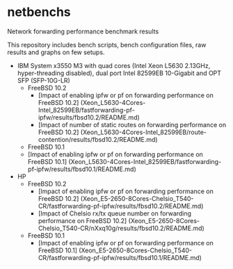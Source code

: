 # netbenchs
Network forwarding performance benchmark results

This repository includes bench scripts, bench configuration files, raw results and graphs on few setups.

 - IBM System x3550 M3 with quad cores (Intel Xeon L5630 2.13GHz, hyper-threading disabled), dual port Intel 82599EB 10-Gigabit and OPT SFP (SFP-10G-LR)
    - FreeBSD 10.2
	   - [Impact of enabling ipfw or pf on forwarding performance on FreeBSD 10.2] (Xeon_L5630-4Cores-Intel_82599EB/fastforwarding-pf-ipfw/results/fbsd10.2/README.md)
       - [Impact of number of static routes on forwarding performance on FreeBSD 10.2] (Xeon_L5630-4Cores-Intel_82599EB/route-contention/results/fbsd10.2/README.md)
    - FreeBSD 10.1
    - [Impact of enabling ipfw or pf on forwarding performance on FreeBSD 10.1] (Xeon_L5630-4Cores-Intel_82599EB/fastforwarding-pf-ipfw/results/fbsd10.1/README.md)
 - HP
	- FreeBSD 10.2
      - [Impact of enabling ipfw or pf on forwarding performance on FreeBSD 10.2] (Xeon_E5-2650-8Cores-Chelsio_T540-CR/fastforwarding-pf-ipfw/results/fbsd10.2/README.md)
      - [Impact of Chelsio rx/tx queue number on forwarding performance on FreeBSD 10.2] (Xeon_E5-2650-8Cores-Chelsio_T540-CR/nXxq10g/results/fbsd10.2/README.md)
    - FreeBSD 10.1
      - [Impact of enabling ipfw or pf on forwarding performance on FreeBSD 10.1] (Xeon_E5-2650-8Cores-Chelsio_T540-CR/fastforwarding-pf-ipfw/results/fbsd10.1/README.md)
